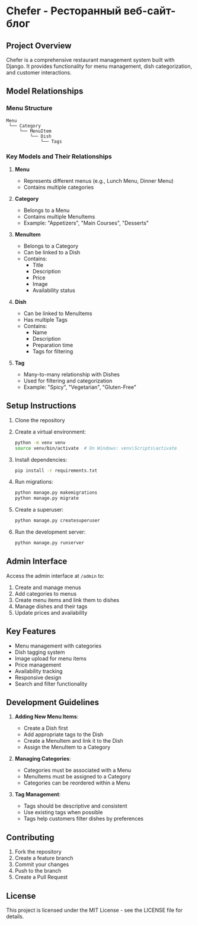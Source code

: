 # Chefer - Ресторанный веб-сайт-блог

## Project Overview
Chefer is a comprehensive restaurant management system built with Django. It provides functionality for menu management, dish categorization, and customer interactions.

## Model Relationships

### Menu Structure
```
Menu
 └── Category
     └── MenuItem
         └── Dish
             └── Tags
```

### Key Models and Their Relationships

1. **Menu**
   - Represents different menus (e.g., Lunch Menu, Dinner Menu)
   - Contains multiple categories

2. **Category**
   - Belongs to a Menu
   - Contains multiple MenuItems
   - Example: "Appetizers", "Main Courses", "Desserts"

3. **MenuItem**
   - Belongs to a Category
   - Can be linked to a Dish
   - Contains:
     - Title
     - Description
     - Price
     - Image
     - Availability status

4. **Dish**
   - Can be linked to MenuItems
   - Has multiple Tags
   - Contains:
     - Name
     - Description
     - Preparation time
     - Tags for filtering

5. **Tag**
   - Many-to-many relationship with Dishes
   - Used for filtering and categorization
   - Example: "Spicy", "Vegetarian", "Gluten-Free"

## Setup Instructions

1. Clone the repository
2. Create a virtual environment:
   ```bash
   python -m venv venv
   source venv/bin/activate  # On Windows: venv\Scripts\activate
   ```

3. Install dependencies:
   ```bash
   pip install -r requirements.txt
   ```

4. Run migrations:
   ```bash
   python manage.py makemigrations
   python manage.py migrate
   ```

5. Create a superuser:
   ```bash
   python manage.py createsuperuser
   ```

6. Run the development server:
   ```bash
   python manage.py runserver
   ```

## Admin Interface

Access the admin interface at `/admin` to:
1. Create and manage menus
2. Add categories to menus
3. Create menu items and link them to dishes
4. Manage dishes and their tags
5. Update prices and availability

## Key Features

- Menu management with categories
- Dish tagging system
- Image upload for menu items
- Price management
- Availability tracking
- Responsive design
- Search and filter functionality

## Development Guidelines

1. **Adding New Menu Items**:
   - Create a Dish first
   - Add appropriate tags to the Dish
   - Create a MenuItem and link it to the Dish
   - Assign the MenuItem to a Category

2. **Managing Categories**:
   - Categories must be associated with a Menu
   - MenuItems must be assigned to a Category
   - Categories can be reordered within a Menu

3. **Tag Management**:
   - Tags should be descriptive and consistent
   - Use existing tags when possible
   - Tags help customers filter dishes by preferences

## Contributing

1. Fork the repository
2. Create a feature branch
3. Commit your changes
4. Push to the branch
5. Create a Pull Request

## License

This project is licensed under the MIT License - see the LICENSE file for details. 
